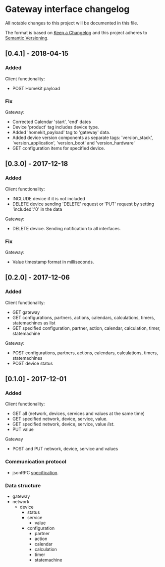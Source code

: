 # Gateway interface changelog
All notable changes to this project will be documented in this file.

The format is based on [Keep a Changelog](http://keepachangelog.com/en/1.0.0/)
and this project adheres to [Semantic Versioning](http://semver.org/spec/v2.0.0.html).

## [0.4.1] - 2018-04-15
### Added

Client functionality:
- POST Homekit payload

### Fix
Gateway:
- Corrected Calendar 'start', 'end' dates
- Device 'product' tag includes device type.
- Added 'homekit_payload' tag to 'gateway' data.
- Added device version components as separate tags: 'version_stack', 'version_application', 'version_boot' and
  'version_hardware'
- GET configuration items for specified device.

## [0.3.0] - 2017-12-18
### Added

Client functionality:
- INCLUDE device if it is not included
- DELETE device sending 'DELETE' request or 'PUT' request by setting 'included':'0' in the data

Gateway:
- DELETE device. Sending notification to all interfaces.

### Fix
Gateway:
- Value timestamp format in milliseconds. 

## [0.2.0] - 2017-12-06
### Added

Client functionality:
- GET gateway
- GET configurations, partners, actions, calendars, calculations, timers, statemachines as list
- GET specified configuration, partner, action, calendar, calculation, timer, statemachine

Gateway:
- POST configurations, partners, actions, calendars, calculations, timers, statemachines
- POST device status

## [0.1.0] - 2017-12-01
### Added

Client functionality:
- GET all (network, devices, services and values at the same time) 
- GET specified network, device, service, value.
- GET specified network, device, service, value *list*.
- PUT value

Gateway 
- POST and PUT network, device, service and values


### Communication protocol
- jsonRPC [specification](http://www.jsonrpc.org/specification).

### Data structure 
+ gateway
+ network
  + device
      + status
      + service
          + value
      + configuration
          + partner
          + action
          + calendar
          + calculation
          + timer
          + statemachine

